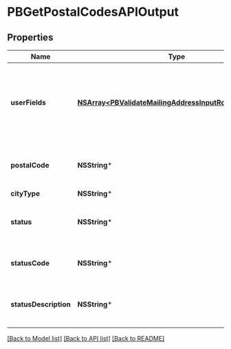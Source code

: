 # PBGetPostalCodesAPIOutput

## Properties
Name | Type | Description | Notes
------------ | ------------- | ------------- | -------------
**userFields** | [**NSArray&lt;PBValidateMailingAddressInputRowUserFields&gt;***](PBValidateMailingAddressInputRowUserFields.md) | These fields are returned, unmodified, in the user_fields section of the response. | [optional] 
**postalCode** | **NSString*** | The validated ZIP Code or postal code. | [optional] 
**cityType** | **NSString*** | City.Type | [optional] 
**status** | **NSString*** | Reports the success or failure of the match attempt. | [optional] 
**statusCode** | **NSString*** | Reason for failure, if there is one. | [optional] 
**statusDescription** | **NSString*** | Description of the problem, if there is one. | [optional] 

[[Back to Model list]](../README.md#documentation-for-models) [[Back to API list]](../README.md#documentation-for-api-endpoints) [[Back to README]](../README.md)


